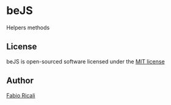 # beJS 
Helpers methods

## License
beJS is open-sourced software licensed under the [MIT license](http://opensource.org/licenses/MIT)

## Author
[Fabio Ricali](http://rica.li)